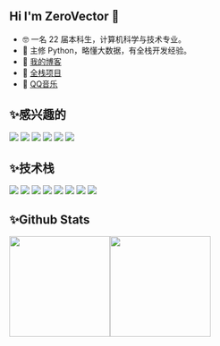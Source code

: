 ## Hi I'm ZeroVector 👋
- 🤓 一名 22 届本科生，计算机科学与技术专业。
- 📖 主修 Python，略懂大数据，有全栈开发经验。
- 🔖 [我的博客](https://blog.csdn.net/qq_73181349)
- 🎊 [全栈项目](https://xxxxx)
- 🤖 [QQ音乐](https://xxxx)
## ✨感兴趣的
 ![](https://img.shields.io/badge/AIGC-FFFFFF?style=for-the-badge)
 ![](https://img.shields.io/badge/移动端开发-FFFFFF?style=for-the-badge)
 ![](https://img.shields.io/badge/应用出海-FFFFFF?style=for-the-badge)
 ![](https://img.shields.io/badge/跨境电商-FFFFFF?style=for-the-badge)
 ![](https://img.shields.io/badge/创业-FFFFFF?style=for-the-badge)
 ![](https://img.shields.io/badge/自媒体-FFFFFF?style=for-the-badge)
 
  
## ✨技术栈
 ![](https://img.shields.io/badge/Java-000000?style=plastic&logo=java&logoColor=FE5F50)
 ![](https://img.shields.io/badge/spring-000000?style=plastic&logo=spring&logoColor=2AF598)
 ![](https://img.shields.io/badge/nextjs-000000?style=plastic&logo=nextdotjs&logoColor=white)
 ![](https://img.shields.io/badge/typescript-000000?style=plastic&logo=typescript&logoColor=0093E9)
 ![](https://img.shields.io/badge/antdesign-000000?style=plastic&logo=antdesign&logoColor=52ACFF)
 ![](https://img.shields.io/badge/React-000000?style=plastic&logo=React&logoColor=green)
 ![](https://img.shields.io/badge/umi-000000?style=plastic&logo=umami&logoColor=08AEEA)
![](https://img.shields.io/badge/hadoop-000000?style=plastic&logo=apachehadoop&logoColor=yellow)
## ✨Github Stats
<img align="" height="180px" src="https://替换你的domains/api?username=Zero-Vec&show_icons=true&count_private=true&include_all_commits=true&hide_title=true&line_height=21&bg_color=0,EC6C6C,FFD479,FFFC79,73FA79&theme=graywhite&locale=cn"/><img align="" height="180px" src="https://替换你的domains/api/top-langs/?username=Zero-Vec&hide_title=true&hide_border=true&layout=compact&bg_color=0,73FA79,73FDFF,D783FF&theme=graywhite&locale=cn"/>

